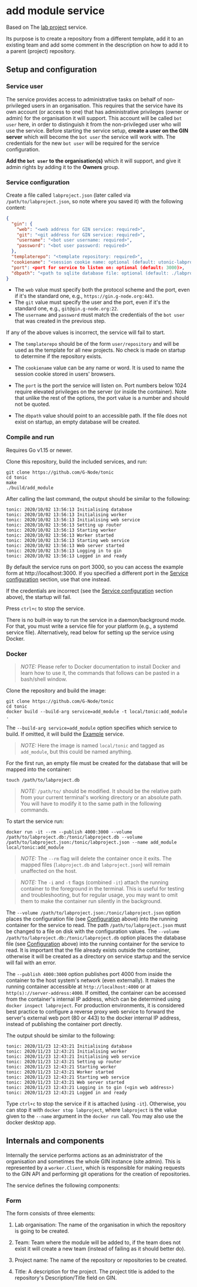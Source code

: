 # add module service

Based on The [lab project](/utonics/labproject/main.go) service.

Its purpose is to create a repository from a different template,
add it to an existing team and
add some comment in the description on
how to add it to a parent (project) repository.


## Setup and configuration

### Service user

The service provides access to administrative tasks on behalf of non-privileged users in an organisation.
This requires that the service have its own account (or access to one) that has administrative privileges (owner or admin) for the organisation it will support.
 This account will be called `bot user` here, in order to distinguish it from the non-privileged user who will use the service.
Before starting the service setup, **create a user on the GIN server** which will become the `bot user` the service will work with.
The credentials for the new `bot user` will be required for the service configuration.

**Add the `bot user` to the organisation(s)** which it will support, and
give it admin rights by adding it to the **Owners** group.

### Service configuration

Create a file called `labproject.json` (later called via `/path/to/labproject.json`, so note where you saved it) with the following content:
```json
{
  "gin": {
    "web": "<web address for GIN service: required>",
    "git": "<git address for GIN service: required>",
    "username": "<bot user username: required>",
    "password": "<bot user password: required>"
  },
  "templaterepo": "<template repository: required>",
  "cookiename": "<session cookie name: optional (default: utonic-labproject)>",
  "port": <port for service to listen on: optional (default: 3000)>,
  "dbpath": "<path to sqlite database file: optional (default: ./labproject.db)>"
}
```

- The `web` value must specify both the protocol scheme and the port, even if it's the standard one, e.g., `https://gin.g-node.org:443`.
- The `git` value must specify the user and the port, even if it's the standard one, e.g., `git@gin.g-node.org:22`.
- The `username` and `password` must match the credentials of the `bot user` that was created in the previous step.

If any of the above values is incorrect, the service will fail to start.

- The `templaterepo` should be of the form `user/repository` and will be used as the template for all new projects.
No check is made on startup to determine if the repository exists.

- The `cookiename` value can be any name or word.
It is used to name the session cookie stored in users' browsers.
- The `port` is the port the service will listen on.
Port numbers below 1024 require elevated privileges on the server (or inside the container).
Note that unlike the rest of the options, the port value is a number and should not be quoted.
- The `dbpath` value should point to an accessible path.
If the file does not exist on startup, an empty database will be created.

### Compile and run

Requires Go v1.15 or newer.

Clone this repository, build the included services, and run:
```
git clone https://github.com/G-Node/tonic
cd tonic
make
./build/add_module
```

After calling the last command, the output should be similar to the following:
```
tonic: 2020/10/02 13:56:13 Initialising database
tonic: 2020/10/02 13:56:13 Initialising worker
tonic: 2020/10/02 13:56:13 Initialising web service
tonic: 2020/10/02 13:56:13 Setting up router
tonic: 2020/10/02 13:56:13 Starting worker
tonic: 2020/10/02 13:56:13 Worker started
tonic: 2020/10/02 13:56:13 Starting web service
tonic: 2020/10/02 13:56:13 Web server started
tonic: 2020/10/02 13:56:13 Logging in to gin
tonic: 2020/10/02 13:56:13 Logged in and ready
```

By default the service runs on port 3000, so you can access the example form at http://localhost:3000.
If you specified a different port in the [Service configuration](#service-configuration) section, use that one instead.

If the credentials are incorrect (see the [Service configuration](#service-configuration) section above), the startup will fail.

Press `ctrl+c` to stop the service.

There is no built-in way to run the service in a daemon/background mode.
For that, you must write a service file for your platform (e.g., a systemd service file).
Alternatively, read below for setting up the service using  Docker.

### Docker

> *NOTE:* Please refer to Docker documentation to install Docker and learn how to use it, the commands that follows can be pasted in a bash/shell window.

Clone the repository and build the image:
```
git clone https://github.com/G-Node/tonic
cd tonic
docker build --build-arg service=add_module -t local/tonic:add_module .
```

The `--build-arg service=add_module` option specifies which service to build.
If omitted, it will build the [Example](#example) service.

> *NOTE:* Here the image is named `local/tonic` and tagged as `add_module`, but this could be named anything.

For the first run, an empty file must be created for the database that will be mapped into the container:
```
touch /path/to/labproject.db
```
> *NOTE:* `/path/to/` should be modified.
It should be the relative path from your current terminal's working directory or an absolute path.
You will have to modify it to the same path in the following commands.

To start the service run:
```
docker run -it --rm --publish 4000:3000 --volume /path/to/labproject.db:/tonic/labproject.db --volume /path/to/labproject.json:/tonic/labproject.json --name add_module local/tonic:add_module
```

> *NOTE:* The `--rm` flag will delete the container once it exits.
The mapped files (`labproject.db` and `labproject.json`) will remain unaffected on the host.

> *NOTE:* The `-i` and `-t` flags (combined `-it`) attach the running container to the foreground in the terminal.
This is useful for testing and troubleshooting, but for regular usage, you may want to omit them to make the container run silently in the background.

The `--volume /path/to/labproject.json:/tonic/labproject.json` option places the configuration file (see [Configuration](#configuration) above) into the running container for the service to read.
The path `/path/to/labproject.json` must be changed to a file on disk with the configuration values.
The `--volume /path/to/labproject.db:/tonic/labproject.db` option places the database file (see [Configuration](#configuration) above) into the running container for the service to read.
It is important that the file already exists outside the container, otherwise it will be created as a directory on service startup and the service will fail with an error.

The `--publish 4000:3000` option publishes port 4000 from inside the container to the host system's network (even externally).
It makes the running container accessible at `http://localhost:4000` or at `http(s)://server-address:4000`.
If omitted, the container can be accessed from the container's internal IP address, which can be determined using `docker inspect labproject`.
For production environments, it is considered best practice to configure a reverse proxy web service to forward the server's external web port (80 or 443) to the docker internal IP address, instead of publishing the container port directly.

The output should be similar to the following:
```
tonic: 2020/11/23 12:43:21 Initialising database
tonic: 2020/11/23 12:43:21 Initialising worker
tonic: 2020/11/23 12:43:21 Initialising web service
tonic: 2020/11/23 12:43:21 Setting up router
tonic: 2020/11/23 12:43:21 Starting worker
tonic: 2020/11/23 12:43:21 Worker started
tonic: 2020/11/23 12:43:21 Starting web service
tonic: 2020/11/23 12:43:21 Web server started
tonic: 2020/11/23 12:43:21 Logging in to gin (<gin web address>)
tonic: 2020/11/23 12:43:21 Logged in and ready
```

Type `ctrl+c` to stop the service if it is attached (using `-it`).
Otherwise, you can stop it with `docker stop labproject`, where `labproject` is the value given to the `--name` argument in the `docker run` call.
You may also use the docker desktop app.

## Internals and components

Internally the service performs actions as an administrator of the organisation and sometimes the whole GIN instance (site admin).
This is represented by a `worker.Client`, which is responsible for making requests to the GIN API and performing git operations for the creation of repositories.

The service defines the following components:

### Form

The form consists of three elements:
1. Lab organisation: The name of the organisation in which the repository is going to be created.

3. Team: Team where the module will be added to, if the team does not exist it will create a new team (instead of failing as it should better do).
2. Project name: The name of the repository or repositories to be created.
4. Title: A description for the project.
The project title is added to the repository's Description/Title field on GIN.

